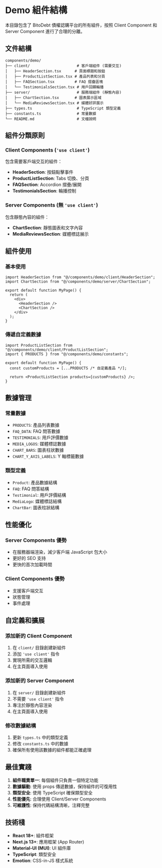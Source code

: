 # Demo 組件結構

本目錄包含了 BitoDebt 債權認購平台的所有組件，按照 Client Component 和 Server Component 進行了合理的分離。

## 文件結構

```
components/demo/
├── client/                     # 客戶端組件 (需要交互)
│   ├── HeaderSection.tsx      # 頁面標題和按鈕
│   ├── ProductListSection.tsx # 產品列表和分頁
│   ├── FAQSection.tsx         # FAQ 摺疊區塊
│   └── TestimonialsSection.tsx # 用戶回饋輪播
├── server/                     # 服務端組件 (靜態內容)
│   ├── ChartSection.tsx       # 圖表展示區域
│   └── MediaReviewsSection.tsx # 媒體好評展示
├── types.ts                    # TypeScript 類型定義
├── constants.ts                # 常量數據
└── README.md                   # 文檔說明
```

## 組件分類原則

### Client Components (`'use client'`)

包含需要客戶端交互的組件：

- **HeaderSection**: 按鈕點擊事件
- **ProductListSection**: Tabs 切換、分頁
- **FAQSection**: Accordion 摺疊/展開
- **TestimonialsSection**: 輪播控制

### Server Components (無 `'use client'`)

包含靜態內容的組件：

- **ChartSection**: 靜態圖表和文字內容
- **MediaReviewsSection**: 媒體標誌展示

## 組件使用

### 基本使用

```tsx
import HeaderSection from "@/components/demo/client/HeaderSection";
import ChartSection from "@/components/demo/server/ChartSection";

export default function MyPage() {
  return (
    <div>
      <HeaderSection />
      <ChartSection />
    </div>
  );
}
```

### 傳遞自定義數據

```tsx
import ProductListSection from "@/components/demo/client/ProductListSection";
import { PRODUCTS } from "@/components/demo/constants";

export default function MyPage() {
  const customProducts = [...PRODUCTS /* 自定義產品 */];

  return <ProductListSection products={customProducts} />;
}
```

## 數據管理

### 常量數據

- `PRODUCTS`: 產品列表數據
- `FAQ_DATA`: FAQ 問答數據
- `TESTIMONIALS`: 用戶評價數據
- `MEDIA_LOGOS`: 媒體標誌數據
- `CHART_BARS`: 圖表柱狀數據
- `CHART_Y_AXIS_LABELS`: Y 軸標籤數據

### 類型定義

- `Product`: 產品數據結構
- `FAQ`: FAQ 問答結構
- `Testimonial`: 用戶評價結構
- `MediaLogo`: 媒體標誌結構
- `ChartBar`: 圖表柱狀結構

## 性能優化

### Server Components 優勢

- 在服務器端渲染，減少客戶端 JavaScript 包大小
- 更好的 SEO 支持
- 更快的首次加載時間

### Client Components 優勢

- 支援客戶端交互
- 狀態管理
- 事件處理

## 自定義和擴展

### 添加新的 Client Component

1. 在 `client/` 目錄創建新組件
2. 添加 `'use client'` 指令
3. 實現所需的交互邏輯
4. 在主頁面導入使用

### 添加新的 Server Component

1. 在 `server/` 目錄創建新組件
2. 不需要 `'use client'` 指令
3. 專注於靜態內容渲染
4. 在主頁面導入使用

### 修改數據結構

1. 更新 `types.ts` 中的類型定義
2. 修改 `constants.ts` 中的數據
3. 確保所有使用該數據的組件都能正確處理

## 最佳實踐

1. **組件職責單一**: 每個組件只負責一個特定功能
2. **數據驅動**: 使用 props 傳遞數據，保持組件的可復用性
3. **類型安全**: 使用 TypeScript 確保類型安全
4. **性能優先**: 合理使用 Client/Server Components
5. **可維護性**: 保持代碼結構清晰，注釋完整

## 技術棧

- **React 18+**: 組件框架
- **Next.js 13+**: 應用框架 (App Router)
- **Material-UI (MUI)**: UI 組件庫
- **TypeScript**: 類型安全
- **Emotion**: CSS-in-JS 樣式系統
